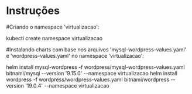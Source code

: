 # Instruções

#Criando o namespace 'virtualizacao':

kubectl create namespace virtualizacao

#Instalando charts com base nos arquivos 'mysql-wordpress-values.yaml' e 'wordpress-values.yaml' no namespace 'virtualizacao':

helm install mysql-wordpress -f wordpress/mysql-wordpress-values.yaml bitnami/mysql --version '9.15.0' --namespace virtualizacao
helm install wordpress -f wordpress/wordpress-values.yaml bitnami/wordpress --version '19.0.4' --namespace virtualizacao
